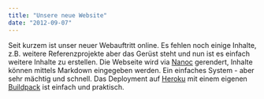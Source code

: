 ```yaml
---
title: "Unsere neue Website"
date: "2012-09-07"
---
```


Seit kurzem ist unser neuer Webauftritt online. Es fehlen noch einige Inhalte, z.B. weitere Referenzprojekte aber das Gerüst steht und nun ist es einfach weitere Inhalte zu erstellen. Die Webseite wird via [Nanoc](http://nanoc.stoneship.org/) gerendert, Inhalte können mittels Markdown eingegeben werden. Ein einfaches System - aber sehr mächtig und schnell. Das Deployment auf [Heroku](http://heroku.com) mit einem eigenen [Buildpack](https://devcenter.heroku.com/articles/buildpacks) ist einfach und praktisch.
